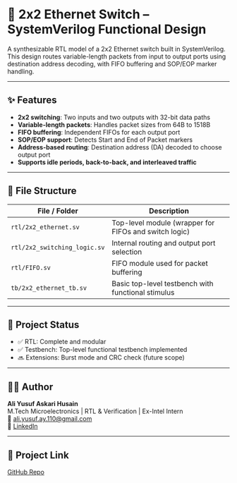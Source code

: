 # 🧩 2x2 Ethernet Switch – SystemVerilog Functional Design

A synthesizable RTL model of a 2x2 Ethernet switch built in SystemVerilog. This design routes variable-length packets from input to output ports using destination address decoding, with FIFO buffering and SOP/EOP marker handling.

---

## ✨ Features

- **2x2 switching**: Two inputs and two outputs with 32-bit data paths  
- **Variable-length packets**: Handles packet sizes from 64B to 1518B  
- **FIFO buffering**: Independent FIFOs for each output port  
- **SOP/EOP support**: Detects Start and End of Packet markers  
- **Address-based routing**: Destination address (DA) decoded to choose output port  
- **Supports idle periods, back-to-back, and interleaved traffic**

---

## 📂 File Structure

| File / Folder | Description |
|---------------|-------------|
| `rtl/2x2_ethernet.sv` | Top-level module (wrapper for FIFOs and switch logic) |
| `rtl/2x2_switching_logic.sv` | Internal routing and output port selection |
| `rtl/FIFO.sv` | FIFO module used for packet buffering |
| `tb/2x2_ethernet_tb.sv` | Basic top-level testbench with functional stimulus |

---

## 🔄 Project Status

- ✅ RTL: Complete and modular  
- ✅ Testbench: Top-level functional testbench implemented  
- 🔜 Extensions: Burst mode and CRC check (future scope)

---

## 🧑‍💻 Author

**Ali Yusuf Askari Husain**  
M.Tech Microelectronics | RTL & Verification | Ex-Intel Intern  
📧 ali.yusuf.ay.110@gmail.com  
🔗 [LinkedIn](https://www.linkedin.com/in/ali-yusuf-73746a13a/)

---

## 🔗 Project Link

[GitHub Repo](https://github.com/aliyusufay/Ethernet-switch-2x2)
